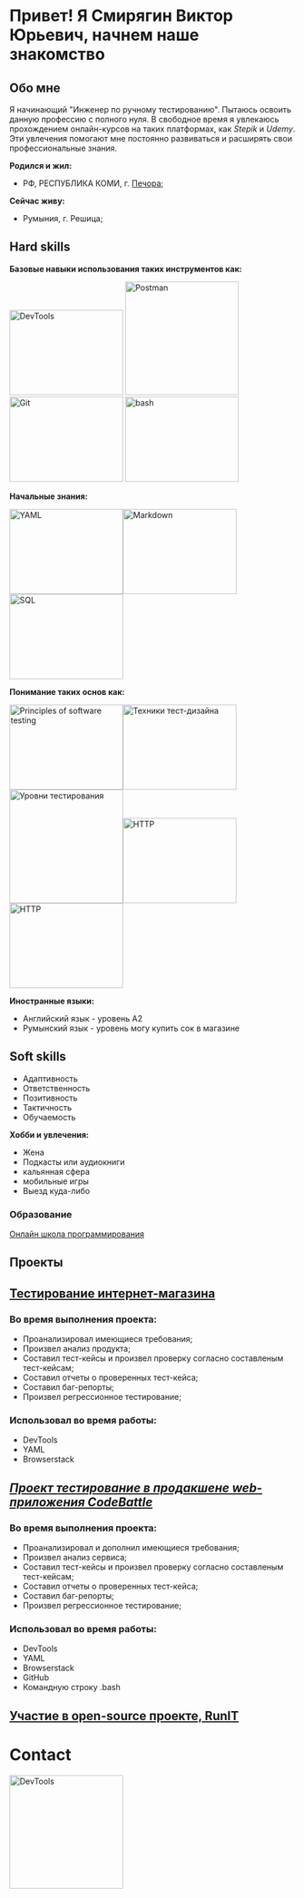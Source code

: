 # Привет! Я Смирягин Виктор Юрьевич, начнем наше знакомство

## Обо мне

Я начинающий "Инженер по ручному тестированию". Пытаюсь освоить данную профессию с полного нуля. В свободное время я увлекаюсь прохождением онлайн-курсов на таких платформах, как *Stepik* и *Udemy*. Эти увлечения помогают мне постоянно развиваться и расширять свои профессиональные знания.

**Родился и жил:** 
- РФ, РЕСПУБЛИКА КОМИ, г. [Печора](https://eho.tb.ru/pechora-komi-republic);

**Сейчас живу:**
- Румыния, г. Решица;

## Hard skills

**Базовые навыки использования таких инструментов как:**
 
 <img src="https://media.giphy.com/media/v1.Y2lkPTc5MGI3NjExNGJxNG93c2g0ZXdmbWxhd3lnOWN5M2hyN3Y5Zjgza2F4MWFxMm1qaCZlcD12MV9pbnRlcm5hbF9naWZfYnlfaWQmY3Q9Zw/pYm7AoJQAU2WEaYbGm/giphy.gif" width="200" height="150" alt="DevTools"></a> [](https://developer.chrome.com/docs/devtools/) <img src="https://media4.giphy.com/media/v1.Y2lkPTc5MGI3NjExMGUzNGt0dW81Y256a25taXdlZGh2NnBzeDgzeWV3YnZsZW9qbnlvaCZlcD12MV9pbnRlcm5hbF9naWZfYnlfaWQmY3Q9Zw/SDVYTimxoFjb3jNrCa/giphy.gif" width="200" height="200" alt="Postman"></a> [](https://www.postman.com/)  <img src="https://media.giphy.com/media/kH6CqYiquZawmU1HI6/giphy.gif" width="200" height="150" alt="Git"></a> [](https://git-scm.com/)<img src="https://media.giphy.com/media/v1.Y2lkPTc5MGI3NjExaXVsN2Rmazh1c3k2ZjFoMml6aTBldmtweWZmbGgyN2NieDZyOHptbiZlcD12MV9pbnRlcm5hbF9naWZfYnlfaWQmY3Q9Zw/jzfrXN8CKlFFc8ZqMl/giphy.gif" width="200" height="150" alt="bash"></a> [](https://www.gnu.org/software/bash/)

**Начальные знания:**

<img src="https://media.giphy.com/media/v1.Y2lkPTc5MGI3NjExYWM2eGFmYWpwejZlaW1lcTF4djh2Nmh4YWVwd3l4MWIzeTJiOHZ0aiZlcD12MV9pbnRlcm5hbF9naWZfYnlfaWQmY3Q9Zw/1mojRBWmxP3NFSpqD3/giphy.gif" width="200" height="150" alt="YAML"></a><img src="https://media4.giphy.com/media/v1.Y2lkPTc5MGI3NjExN3RqcHMxZ2FsdXhicTR6a3p0dGlvMmtvdzd1YTBqdzQwcjR4ZjcxNSZlcD12MV9pbnRlcm5hbF9naWZfYnlfaWQmY3Q9Zw/jgyZKMOe3Eg3UcSr7T/giphy.gif" width="200" height="150" alt="Markdown"></a><img src="https://media.giphy.com/media/v1.Y2lkPTc5MGI3NjExMm5saGduODN2djVkc3FoNWswdGw1MXU2bHBsaTI2cmJ2cm5zdXN0bSZlcD12MV9pbnRlcm5hbF9naWZfYnlfaWQmY3Q9Zw/C3Owc2NuVw7qCK4YWo/giphy.gif" width="200" height="150" alt="SQL">

**Понимание таких основ как:**

 <img src="https://media.giphy.com/media/v1.Y2lkPTc5MGI3NjExbGwwbDZyeHM5aXJwNDV2YnRrNGhsNDFkd2J2ZmwxYm53bHh3Yzl0dSZlcD12MV9pbnRlcm5hbF9naWZfYnlfaWQmY3Q9Zw/WTL1cKpsqV7r1jXJGg/giphy.gif" width="200" height="150" alt="Principles of software testing"><img src="https://media.giphy.com/media/v1.Y2lkPTc5MGI3NjExeHZid2RsbWhyMDkyZm9lZXptYWRwbTVjcnpmcnJubGxkamZ4bHBhZCZlcD12MV9pbnRlcm5hbF9naWZfYnlfaWQmY3Q9Zw/s8xihxy3xryJFVNN8h/giphy.gif" width="200" height="150" alt="Техники тест-дизайна"><img src="https://media2.giphy.com/media/v1.Y2lkPTc5MGI3NjExbzUzNWNiemw3a2c5ZzE0aTZmbmExdHZtZmdqbWJkeXdqZGs3czJheiZlcD12MV9pbnRlcm5hbF9naWZfYnlfaWQmY3Q9Zw/wXGV6LuDyCOgmecegJ/giphy.gif" width="200" height="200" alt="Уровни тестирования"><img src="https://media4.giphy.com/media/v1.Y2lkPTc5MGI3NjExejBtdG5mcWV1b3NxZHJ5YW52bWF0dDkwNTZ3bmwzc2IzengxZ3dwbiZlcD12MV9pbnRlcm5hbF9naWZfYnlfaWQmY3Q9Zw/aII1MqL55skdd1sdul/giphy.gif" width="200" height="150" alt="HTTP"></a><img src="https://media2.giphy.com/media/v1.Y2lkPTc5MGI3NjExd3NzZHlqdzFhajB1Yjhsb3BtamN1Y3llZmlrbHlwa2hjbWEwcDRtZSZlcD12MV9pbnRlcm5hbF9naWZfYnlfaWQmY3Q9Zw/aN3fE65ZEvqdYZjbeV/giphy.gif" width="200" height="150" alt="HTTP"></a>



**Иностранные языки:**
* Английский язык - уровень A2
* Румынский язык - уровень могу купить сок в магазине

## Soft skills
* Адаптивность
* Ответственность
* Позитивность
* Тактичность
* Обучаемость

**Хобби и увлечения:**
* Жена
* Подкасты или аудиокниги
* кальянная сфера
* мобильные игры
* Выезд куда-либо

### Образование 
[Онлайн школа программирования](https://ru.hexlet.io/u/victorsm)



## Проекты

## [Тестирование интернет-магазина](https://github.com/ViktorSmiryagin/qa-engineer-project-84)

### Во время выполнения проекта:
* Проанализировал имеющиеся требования;
* Произвел анализ продукта;
* Составил тест-кейсы и произвел проверку согласно составленым тест-кейсам;
* Составил отчеты о проверенных тест-кейса;
* Cоставил баг-репорты;
* Произвел регрессионное тестирование;

### Использовал во время работы:
* DevTools
* YAML
* Browserstack

## [*Проект тестирование в продакшене web-приложения CodeBattle*](https://github.com/ViktorSmiryagin/qa-engineer-project-85)
### Во время выполнения проекта:
* Проанализировал и дополнил имеющиеся требования;
* Произвел анализ сервиса;
* Составил тест-кейсы и произвел проверку согласно составленым тест-кейсам;
* Составил отчеты о проверенных тест-кейса;
* Cоставил баг-репорты;
* Произвел регрессионное тестирование;

### Использовал во время работы:
* DevTools
* YAML
* Browserstack    
* GitHub
* Командную строку .bash


## [Участие в open-source проекте, RunIT](https://github.com/ViktorSmiryagin/Test_Runit)

# Contact
<a href="https://t.me/EA7Owner"><img src="https://media.giphy.com/media/v1.Y2lkPTc5MGI3NjExYzY2cTNvZmtocXZlZ3Zlbmx2MGlkM2tnM2N5MzM5MjBsMTA4bGVmYiZlcD12MV9pbnRlcm5hbF9naWZfYnlfaWQmY3Q9Zw/B37K3NPl4agREywDq8/giphy.gif" width="200" height="200" alt="DevTools"></a> [](https://t.me/EA7Owner)
